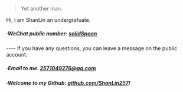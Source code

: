 

> Yet another man.


Hi, I am ShanLin an undergrafuate. 

##### ·WeChat public number: [solidSpoon](/54/WeChat.html)
---- If you have any questions, you can leave a message on the public account.

##### ·Email to me. [2571049276@qq.com](mailto:2571049276@qq.com)

##### ·Welcome to my Github: [github.com/ShanLin257](https://github.com/ShanLin257)!